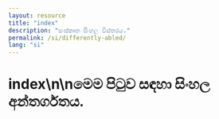 ```yaml
---
layout: resource
title: "index"
description: "සංස්කෘත සිංහල විස්තරය."
permalink: /si/differently-abled/
lang: "si"
---
```


# index\n\nමෙම පිටුව සඳහා සිංහල අන්තර්ගතය.
